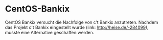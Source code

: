 # CentOS-Bankix
CentOS Bankix versucht die Nachfolge von c't Bankix anzutreten.
Nachdem das Projekt c't Bankix eingestellt wurde (link: http://heise.de/-284099), musste eine Alternative geschaffen werden.
